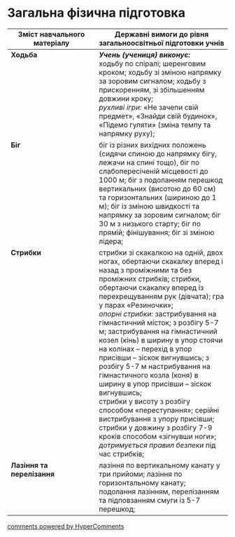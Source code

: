<div id="hypercomments_widget" class="js-hypercomments-widget invisible"></div>

# Загальна фізична підготовка

<table>
  <tr>
    <td width="40%" align="center"><b>Зміст навчального матеріалу</b></td>
    <td width="60%" align="center"><b>Державні вимоги до рівня загальноосвітньої підготовки учнів</b></td>
  </tr>
<tbody>
  <tr>
    <td width="40%" style="vertical-align:top !important;">
    <b>Ходьба</b></td>
    <td width="60%" style="vertical-align:top !important;">
    <i><b>Учень (учениця) виконує:</b></i><br>
    ходьбу по спіралі; шеренговим кроком; ходьбу зі зміною напрямку за зоровим сигналом; ходьбу з прискоренням, зі збільшенням довжини кроку;<br>
    <i>рухливі ігри:</i> «Не зачепи свій предмет», «Знайди свій будинок», «Підемо гуляти» (зміна темпу та напрямку руху);
    </td>
  </tr>
  <tr>
    <td width="40%" style="vertical-align:top !important;">
    <b>Біг</b></td>
    <td width="60%" style="vertical-align:top !important;">
    біг із різних вихідних положень (сидячи спиною до напрямку бігу, лежачи на спині тощо), біг по слабопересіченій місцевості до 1000 м; біг з подоланням перешкод вертикальних (висотою до 60 см) та горизонтальних (шириною до 1 м); біг із зміною швидкості та напрямку за зоровим сигналом; біг 30 м з низького старту; біг по прямій; фінішування; біг зі зміною лідера;
    </td>
  </tr>
  <tr>
    <td width="40%" style="vertical-align:top !important;">
    <b>Стрибки</b></td>
    <td width="60%" style="vertical-align:top !important;">
    стрибки зі скакалкою на одній, двох ногах, обертаючи скакалку вперед і назад з проміжними та без проміжних стрибків; стрибки, обертаючи скакалку вперед із перехрещуванням рук (дівчата); гра у парах «Резиночки»;<br>
    <i>опорні стрибки:</i> застрибування на гімнастичний місток; з розбігу 5-7 м; застрибування на гімнастичний козел (кінь)  в ширину в упор стоячи на колінах – перехід в упор присівши – зіскок вигнувшись; з розбігу 5-7 м настрибування на гімнастичного козла (коня)  в ширину в упор присівши – зіскок вигнувшись;<br>
    стрибки у висоту з розбігу способом «переступання»; серійні вистрибування з упору присівши;<br>
    стрибки у довжину з розбігу 7-9 кроків способом «зігнувши ноги»;<br>
    <i>дотримується правил безпеки</i> під час стрибків;
    </td>
  </tr>
  <tr>
    <td width="40%" style="vertical-align:top !important;">
    <b>Лазіння та перелізання</b></td>
    <td width="60%" style="vertical-align:top !important;">
    лазіння по вертикальному канату у три прийоми; лазіння по горизонтальному канату; подолання лазінням, перелізанням та підповзанням смуги із 5-7 перешкод;
    </td>
  </tr>
</tbody>
</table>

<div class="js-hypercomments-container">
<a href="http://hypercomments.com" class="hc-link" title="comments widget">comments powered by HyperComments</a>
</div>